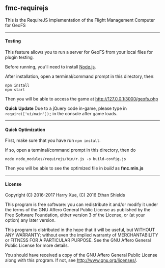 ## fmc-requirejs
This is the RequireJS implementation of the Flight Management Computer for GeoFS

----
#### Testing
This feature allows you to run a server for GeoFS from your local files for plugin testing.

Before running, you'll need to install [Node.js](http://nodejs.org).

After installation, open a terminal/command prompt in this directory, then:
```
npm install
npm start
```
Then you will be able to access the game at <http://127.0.0.1:3000/geofs.php>

**Quick Update** Due to a jQuery code in-game, please type in `require(['ui/main']);` in the console after game loads.

----
#### Quick Optimization
First, make sure that you have run `npm install`.

If so, open a terminal/command prompt in this directory, then do
```
node node_modules/requirejs/bin/r.js -o build-config.js
```
Then you will be able to see the optimized file in *build* as **fmc.min.js**

----
#### License
Copyright (C) 2016-2017 Harry Xue, (C) 2016 Ethan Shields

This program is free software: you can redistribute it and/or modify
it under the terms of the GNU Affero General Public License as published
by the Free Software Foundation, either version 3 of the License, or
(at your option) any later version.

This program is distributed in the hope that it will be useful,
but WITHOUT ANY WARRANTY; without even the implied warranty of
MERCHANTABILITY or FITNESS FOR A PARTICULAR PURPOSE.  See the
GNU Affero General Public License for more details.

You should have received a copy of the GNU Affero General Public License
along with this program.  If not, see <http://www.gnu.org/licenses/>.
